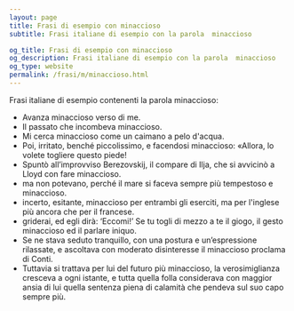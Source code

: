 ```yaml
---
layout: page
title: Frasi di esempio con minaccioso 
subtitle: Frasi italiane di esempio con la parola  minaccioso

og_title: Frasi di esempio con minaccioso 
og_description: Frasi italiane di esempio con la parola  minaccioso
og_type: website
permalink: /frasi/m/minaccioso.html
---
```


Frasi italiane di esempio contenenti la parola minaccioso:


- Avanza minaccioso verso di me.
- Il passato che incombeva minaccioso.
- Mi cerca minaccioso come un caimano a pelo d'acqua.
- Poi, irritato, benché piccolissimo, e facendosi minaccioso: «Allora, lo volete togliere questo piede!
- Spuntò all’improvviso Berezovskij, il compare di Ilja, che si avvicinò a Lloyd con fare minaccioso.
- ma non potevano, perché il mare si faceva sempre più tempestoso e minaccioso.
- incerto, esitante, minaccioso per entrambi gli eserciti, ma per l'inglese più ancora che per il francese.
- griderai, ed egli dirà: ‘Eccomi!’ Se tu togli di mezzo a te il giogo, il gesto minaccioso ed il parlare iniquo.
- Se ne stava seduto tranquillo, con una postura e un’espressione rilassate, e ascoltava con moderato disinteresse il minaccioso proclama di Conti.
- Tuttavia si trattava per lui del futuro più minaccioso, la verosimiglianza cresceva a ogni istante, e tutta quella folla considerava con maggior ansia di lui quella sentenza piena di calamità che pendeva sul suo capo sempre più.
